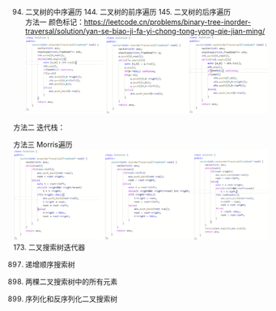 94. 二叉树的中序遍历   144. 二叉树的前序遍历  145. 二叉树的后序遍历  
方法一 颜色标记：https://leetcode.cn/problems/binary-tree-inorder-traversal/solution/yan-se-biao-ji-fa-yi-chong-tong-yong-qie-jian-ming/
![遍历](https://raw.githubusercontent.com/liang233/leetcode-/main/image/%E4%BA%8C%E5%8F%89%E6%A0%91/2.png)

方法二 迭代栈：

方法三 Morris遍历
![遍历](https://raw.githubusercontent.com/liang233/leetcode-/main/image/%E4%BA%8C%E5%8F%89%E6%A0%91/mirros.png)
173. 二叉搜索树迭代器

897. 递增顺序搜索树

1305. 两棵二叉搜索树中的所有元素

1307. 序列化和反序列化二叉搜索树
